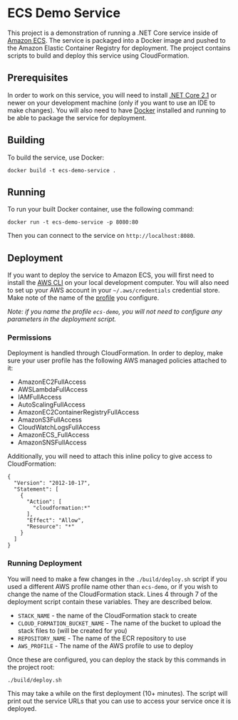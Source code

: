 # ECS Demo Service

This project is a demonstration of running a .NET Core service inside of [Amazon ECS](https://aws.amazon.com/ecs/).
The service is packaged into a Docker image and pushed to the Amazon Elastic Container Registry for deployment. The
project contains scripts to build and deploy this service using CloudFormation. 

## Prerequisites

In order to work on this service, you will need to install 
[.NET Core 2.1](https://www.microsoft.com/net/download/dotnet-core/2.1) or newer on your development machine (only if 
you want to use an IDE to make changes). You will also need to have [Docker](https://www.docker.com/get-started)
installed and running to be able to package the service for deployment.

## Building

To build the service, use Docker:

    docker build -t ecs-demo-service .

## Running

To run your built Docker container, use the following command:

    docker run -t ecs-demo-service -p 8080:80

Then you can connect to the service on `http://localhost:8080`.

## Deployment

If you want to deploy the service to Amazon ECS, you will first need to install the 
[AWS CLI](https://aws.amazon.com/cli/) on your local development computer. You will also need to set up your AWS account
in your `~/.aws/credentials` credential store. Make note of the name of the
[profile](https://docs.aws.amazon.com/cli/latest/userguide/cli-multiple-profiles.html) you configure. 

*Note: if you name the profile `ecs-demo`, you will not need to configure any parameters in the deployment script.*

### Permissions

Deployment is handled through CloudFormation. In order to deploy, make sure your user profile has the following
AWS managed policies attached to it:

* AmazonEC2FullAccess
* AWSLambdaFullAccess
* IAMFullAccess
* AutoScalingFullAccess
* AmazonEC2ContainerRegistryFullAccess
* AmazonS3FullAccess
* CloudWatchLogsFullAccess
* AmazonECS_FullAccess
* AmazonSNSFullAccess

Additionally, you will need to attach this inline policy to give access to CloudFormation:

    {
      "Version": "2012-10-17",
      "Statement": [
        {
          "Action": [
            "cloudformation:*"
          ],
          "Effect": "Allow",
          "Resource": "*"
        }
      ]
    }

### Running Deployment

You will need to make a few changes in the `./build/deploy.sh` script if you used a different AWS profile name other
than `ecs-demo`, or if you wish to change the name of the CloudFormation stack. Lines 4 through 7 of the deployment 
script contain these variables. They are described below.

* `STACK_NAME` - the name of the CloudFormation stack to create
* `CLOUD_FORMATION_BUCKET_NAME` - The name of the bucket to upload the stack files to (will be created for you)
* `REPOSITORY_NAME` - The name of the ECR repository to use
* `AWS_PROFILE` - The name of the AWS profile to use to deploy

Once these are configured, you can deploy the stack by this commands in the project root:

    ./build/deploy.sh

This may take a while on the first deployment (10+ minutes). The script will print out the service URLs that you can use
to access your service once it is deployed.
